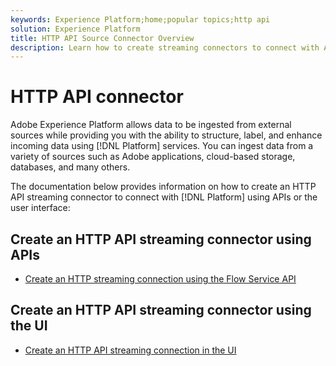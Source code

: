 ```yaml
---
keywords: Experience Platform;home;popular topics;http api
solution: Experience Platform
title: HTTP API Source Connector Overview
description: Learn how to create streaming connectors to connect with Adobe Experience Platform using APIs or the user interface.
---
```


# HTTP API connector

Adobe Experience Platform allows data to be ingested from external sources while providing you with the ability to structure, label, and enhance incoming data using [!DNL Platform] services. You can ingest data from a variety of sources such as Adobe applications, cloud-based storage, databases, and many others.

The documentation below provides information on how to create an HTTP API streaming connector to connect with [!DNL Platform] using APIs or the user interface:

## Create an HTTP API streaming connector using APIs

- [Create an HTTP streaming connection using the Flow Service API](../../tutorials/api/create/streaming/http.md)

## Create an HTTP API streaming connector using the UI

- [Create an HTTP API streaming connection in the UI](../../tutorials/ui/create/streaming/http.md)